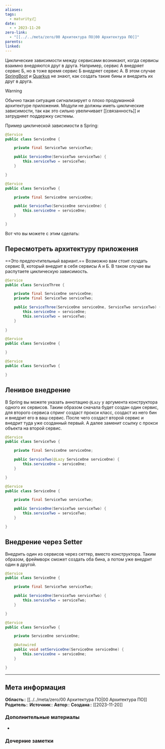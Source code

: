 ```yaml
---
aliases: 
tags:
  - maturity/🌱
date:
  - - 2023-11-20
zero-link:
  - "[[../../meta/zero/00 Архитектура ПО|00 Архитектура ПО]]"
parents: 
linked:
---
```

Циклические зависимости между сервисами возникают, когда сервисы взаимно внедряются друг в друга. Например, сервис А внедряет сервис Б, но в тоже время сервис Б внедряет сервис А. В этом случае [SpringBoot](../../meta/zero/00%20SpringBoot.md) и [Quarkus](../../meta/zero/00%20Quarkus.md) не знают, как создать такие бины и внедрить их друг в друга.

> [!WARNING]
> Обычно такая ситуация сигнализирует о плохо продуманной архитектуре приложения. Модули не должны иметь циклические зависимости, так как это сильно увеличивает [[связанность]] и затрудняет поддержку системы.

Пример циклической зависимости в Spring:

```java
@Service
public class ServiceOne {

    private final ServiceTwo serviceTwo;

    public ServiceOne(ServiceTwo serviceTwo) {
        this.serviceTwo = serviceTwo;
    }

}
```

```java
@Service
public class ServiceTwo {

    private final ServiceOne serviceOne;

    public ServiceTwo(ServiceOne serviceOne) {
        this.serviceOne = serviceOne;
    }

}
```

Вот что вы можете с этим сделать:
## Пересмотреть архитектуру приложения
==Это предпочтительный вариант.== Возможно вам стоит создать сервис В, который внедрит в себя сервисы А и Б. В таком случае вы распутаете циклическую зависимость.

```java
@Service
public class ServiceThree {

    private final ServiceOne serviceOne;
    private final ServiceTwo serviceTwo;

    public ServiceThree(ServiceOne serviceOne, ServiceTwo serviceTwo) {
        this.serviceOne = serviceOne;
        this.serviceTwo = serviceTwo;
    }
    
}
```

```java
@Service
public class ServiceOne {

}
```

```java
@Service
public class ServiceTwo {

}
```
## Ленивое внедрение
В Spring вы можете указать аннотацию `@Lazy` у аргумента конструктора одного их сервисов. Таким образом сначала будет создан один сервис, для второго сервиса спринг создаст прокси класс, создаст из него бин и внедрит его в ваш сервис. После чего создаст второй сервис и внедрит туда уже созданный первый. А далее заменит ссылку с прокси объекта на второй сервис.

```java
@Service
public class ServiceTwo {

    private final ServiceOne serviceOne;

    public ServiceTwo(@Lazy ServiceOne serviceOne) {
        this.serviceOne = serviceOne;
    }

}
```

```java
@Service
public class ServiceOne {

    private final ServiceTwo serviceTwo;

    public ServiceOne(ServiceTwo serviceTwo) {
        this.serviceTwo = serviceTwo;
    }

}
```
## Внедрение через Setter
Внедрить один из сервисов через сеттер, вместо конструктора. Таким образом, фреймворк сможет создать оба бина, а потом уже внедрит один в другой.

```java
@Service
public class ServiceOne {

    private final ServiceTwo serviceTwo;

    public ServiceOne(ServiceTwo serviceTwo) {
        this.serviceTwo = serviceTwo;
    }

}
```

```java
@Service
public class ServiceTwo {

    private ServiceOne serviceOne;

    @Autowired
    public void setServiceOne(ServiceOne serviceOne) {
        this.serviceOne = serviceOne;
    }

}
```
***
## Мета информация
**Область**:: [[../../meta/zero/00 Архитектура ПО|00 Архитектура ПО]]
**Родитель**:: 
**Источник**:: 
**Автор**:: 
**Создана**:: [[2023-11-20]]
### Дополнительные материалы
- 
### Дочерние заметки
<!-- QueryToSerialize: LIST FROM [[]] WHERE contains(Родитель, this.file.link) or contains(parents, this.file.link) -->
